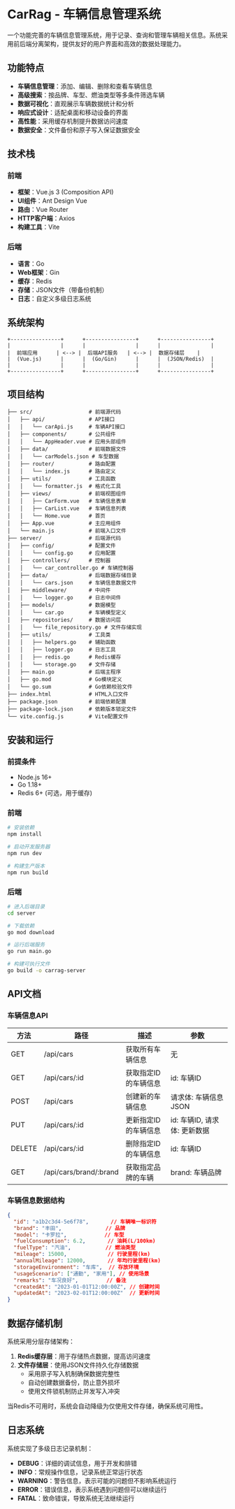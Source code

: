 # CarRag - 车辆信息管理系统

一个功能完善的车辆信息管理系统，用于记录、查询和管理车辆相关信息。系统采用前后端分离架构，提供友好的用户界面和高效的数据处理能力。

## 功能特点

- **车辆信息管理**：添加、编辑、删除和查看车辆信息
- **高级搜索**：按品牌、车型、燃油类型等多条件筛选车辆
- **数据可视化**：直观展示车辆数据统计和分析
- **响应式设计**：适配桌面和移动设备的界面
- **高性能**：采用缓存机制提升数据访问速度
- **数据安全**：文件备份和原子写入保证数据安全

## 技术栈

### 前端
- **框架**：Vue.js 3 (Composition API)
- **UI组件**：Ant Design Vue
- **路由**：Vue Router
- **HTTP客户端**：Axios
- **构建工具**：Vite

### 后端
- **语言**：Go
- **Web框架**：Gin
- **缓存**：Redis
- **存储**：JSON文件（带备份机制）
- **日志**：自定义多级日志系统

## 系统架构

```
+----------------+      +----------------+      +----------------+
|                |      |                |      |                |
|  前端应用      | <--> |  后端API服务   | <--> |  数据存储层    |
|  (Vue.js)      |      |  (Go/Gin)      |      |  (JSON/Redis)  |
|                |      |                |      |                |
+----------------+      +----------------+      +----------------+
```

## 项目结构

```
├── src/                  # 前端源代码
│   ├── api/              # API接口
│   │   └── carApi.js     # 车辆API接口
│   ├── components/       # 公共组件
│   │   └── AppHeader.vue # 应用头部组件
│   ├── data/             # 前端数据文件
│   │   └── carModels.json # 车型数据
│   ├── router/           # 路由配置
│   │   └── index.js      # 路由定义
│   ├── utils/            # 工具函数
│   │   └── formatter.js  # 格式化工具
│   ├── views/            # 前端视图组件
│   │   ├── CarForm.vue   # 车辆信息表单
│   │   ├── CarList.vue   # 车辆信息列表
│   │   └── Home.vue      # 首页
│   ├── App.vue           # 主应用组件
│   └── main.js           # 前端入口文件
├── server/               # 后端源代码
│   ├── config/           # 配置文件
│   │   └── config.go     # 应用配置
│   ├── controllers/      # 控制器
│   │   └── car_controller.go # 车辆控制器
│   ├── data/             # 后端数据存储目录
│   │   └── cars.json     # 车辆信息数据文件
│   ├── middleware/       # 中间件
│   │   └── logger.go     # 日志中间件
│   ├── models/           # 数据模型
│   │   └── car.go        # 车辆模型定义
│   ├── repositories/     # 数据访问层
│   │   └── file_repository.go # 文件存储实现
│   ├── utils/            # 工具类
│   │   ├── helpers.go    # 辅助函数
│   │   ├── logger.go     # 日志工具
│   │   ├── redis.go      # Redis缓存
│   │   └── storage.go    # 文件存储
│   ├── main.go           # 后端主程序
│   ├── go.mod            # Go模块定义
│   └── go.sum            # Go依赖校验文件
├── index.html            # HTML入口文件
├── package.json          # 前端依赖配置
├── package-lock.json     # 依赖版本锁定文件
└── vite.config.js        # Vite配置文件
```

## 安装和运行

### 前提条件

- Node.js 16+
- Go 1.18+
- Redis 6+ (可选，用于缓存)

### 前端

```bash
# 安装依赖
npm install

# 启动开发服务器
npm run dev

# 构建生产版本
npm run build
```

### 后端

```bash
# 进入后端目录
cd server

# 下载依赖
go mod download

# 运行后端服务
go run main.go

# 构建可执行文件
go build -o carrag-server
```

## API文档

### 车辆信息API

| 方法   | 路径                  | 描述                 | 参数                         |
|--------|----------------------|---------------------|------------------------------|
| GET    | /api/cars            | 获取所有车辆信息      | 无                           |
| GET    | /api/cars/:id        | 获取指定ID的车辆信息  | id: 车辆ID                   |
| POST   | /api/cars            | 创建新的车辆信息      | 请求体: 车辆信息JSON          |
| PUT    | /api/cars/:id        | 更新指定ID的车辆信息  | id: 车辆ID, 请求体: 更新数据  |
| DELETE | /api/cars/:id        | 删除指定ID的车辆信息  | id: 车辆ID                   |
| GET    | /api/cars/brand/:brand | 获取指定品牌的车辆   | brand: 车辆品牌              |

### 车辆信息数据结构

```json
{
  "id": "a1b2c3d4-5e6f78",       // 车辆唯一标识符
  "brand": "丰田",              // 品牌
  "model": "卡罗拉",            // 车型
  "fuelConsumption": 6.2,       // 油耗(L/100km)
  "fuelType": "汽油",           // 燃油类型
  "mileage": 15000,             // 行驶里程(km)
  "annualMileage": 12000,       // 年均行驶里程(km)
  "storageEnvironment": "车库",  // 存放环境
  "usageScenario": ["通勤", "家用"], // 使用场景
  "remarks": "车况良好",         // 备注
  "createdAt": "2023-01-01T12:00:00Z", // 创建时间
  "updatedAt": "2023-02-01T12:00:00Z"  // 更新时间
}
```

## 数据存储机制

系统采用分层存储架构：

1. **Redis缓存层**：用于存储热点数据，提高访问速度
2. **文件存储层**：使用JSON文件持久化存储数据
   - 采用原子写入机制确保数据完整性
   - 自动创建数据备份，防止意外损坏
   - 使用文件锁机制防止并发写入冲突

当Redis不可用时，系统会自动降级为仅使用文件存储，确保系统可用性。

## 日志系统

系统实现了多级日志记录机制：

- **DEBUG**：详细的调试信息，用于开发和排错
- **INFO**：常规操作信息，记录系统正常运行状态
- **WARNING**：警告信息，表示可能的问题但不影响系统运行
- **ERROR**：错误信息，表示系统遇到问题但可以继续运行
- **FATAL**：致命错误，导致系统无法继续运行
